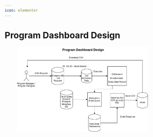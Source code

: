 ```yaml
---
icon: elementor
---
```


# Program Dashboard Design



<figure><img src="../../../../.gitbook/assets/Program Dashboard Design.png" alt=""><figcaption></figcaption></figure>
